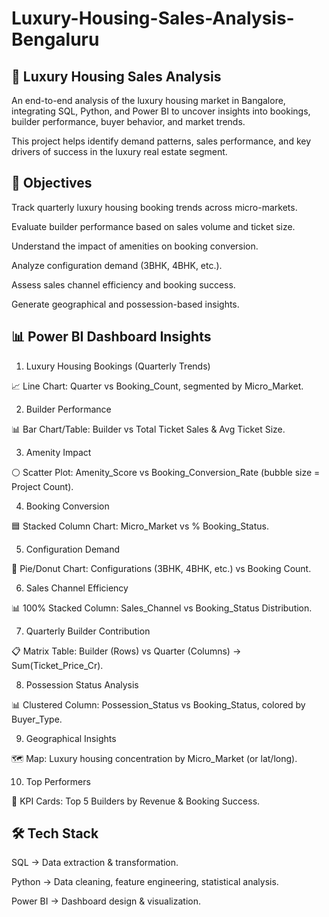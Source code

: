 # Luxury-Housing-Sales-Analysis-Bengaluru


## 🏡 Luxury Housing Sales Analysis

An end-to-end analysis of the luxury housing market in Bangalore, integrating SQL, Python, and Power BI to uncover insights into bookings, builder performance, buyer behavior, and market trends.

This project helps identify demand patterns, sales performance, and key drivers of success in the luxury real estate segment.

## 📌 Objectives

Track quarterly luxury housing booking trends across micro-markets.

Evaluate builder performance based on sales volume and ticket size.

Understand the impact of amenities on booking conversion.

Analyze configuration demand (3BHK, 4BHK, etc.).

Assess sales channel efficiency and booking success.

Generate geographical and possession-based insights.

## 📊 Power BI Dashboard Insights
1. Luxury Housing Bookings (Quarterly Trends)

📈 Line Chart: Quarter vs Booking_Count, segmented by Micro_Market.

2. Builder Performance

📊 Bar Chart/Table: Builder vs Total Ticket Sales & Avg Ticket Size.

3. Amenity Impact

⚪ Scatter Plot: Amenity_Score vs Booking_Conversion_Rate (bubble size = Project Count).

4. Booking Conversion

🟦 Stacked Column Chart: Micro_Market vs % Booking_Status.

5. Configuration Demand

🥧 Pie/Donut Chart: Configurations (3BHK, 4BHK, etc.) vs Booking Count.

6. Sales Channel Efficiency

📊 100% Stacked Column: Sales_Channel vs Booking_Status Distribution.

7. Quarterly Builder Contribution

📋 Matrix Table: Builder (Rows) vs Quarter (Columns) → Sum(Ticket_Price_Cr).

8. Possession Status Analysis

📊 Clustered Column: Possession_Status vs Booking_Status, colored by Buyer_Type.

9. Geographical Insights

🗺️ Map: Luxury housing concentration by Micro_Market (or lat/long).

10. Top Performers

📌 KPI Cards: Top 5 Builders by Revenue & Booking Success.

## 🛠️ Tech Stack

SQL → Data extraction & transformation.

Python → Data cleaning, feature engineering, statistical analysis.

Power BI → Dashboard design & visualization.
